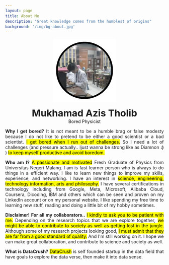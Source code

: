 ```yaml
---
layout: page
title: About Me
description: "Great knowledge comes from the humblest of origins"
background: '/img/bg-about.jpg'
---
```


<p align="center">
  <img src="/img/azis.png" style="width:200px;" />
</p>
<p align="center" margin="0px"><strong  style="font-size:30px;" >Mukhamad Azis Tholib</strong><br>Bored Physicist</p>

<p style='text-align: justify;'><strong>Why I get bored?</strong> It is not meant to be a humble brag or false modesty because I do not like to pretend to be either a good scientist or a bad scientist. <mark>I get bored when I run out of challenges.</mark> So I need a lot of challenges (and pressure actually.. Ijust wanna be strong like as Diamnon <strong>:)</strong> ) <mark>to keep myself productive and avoid boredom.</mark></p>



<p style='text-align: justify;'><strong>Who am I?</strong> <mark>A passionate and motivated</mark> Fresh Graduate of Physics from Universitas Negeri Malang. I am is fast learner person who is always to do things in a efficient way. I like to learn new things to improve my skills, experience, and networking. I have an interest in <mark>science, engineering, technology information, arts and philosophy.</mark> I have several certifications in technology including from Google, Meta, Microsoft, Alibaba Cloud, Coursera, Dicoding, IBM and others which can be seen and proven on my LinkedIn account or on my personal website. I like spending my free time to learning new stuff, reading and doing a little bit of my hobby sometimes.</p>

<p style='text-align: justify;'><strong>Disclaimer!</strong> <strong>For all my collaborators..</strong> <mark>I kindly to ask you to be patient with me.</mark> Depending on the research topics that we are explore together, <mark>we might be able to contribute to society as well as getting lost in the jungle.</mark> Although some of my research projects looking good, <mark>I must admit that they are far from a good standard of quality.</mark> And I'm still working on it. I hope we can make great collaboration, and contribute to science and society as well.</p>

<p style='text-align: justify; '><strong>What is DataCrush?</strong> <mark>DataCrush</mark> is self founded startup in the data field that have goals to explore the data verse, then make it into data sense.</p>
